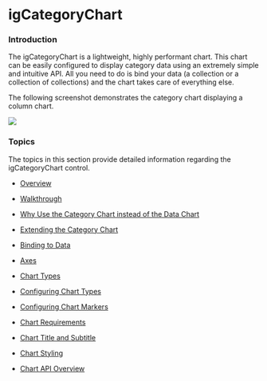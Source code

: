 ﻿# igCategoryChart
### Introduction

The igCategoryChart is a lightweight, highly performant chart. This chart can be easily configured to display category data using an extremely simple and intuitive API. All you need to do is bind your data (a collection or a collection of collections) and the chart takes care of everything else.

The following screenshot demonstrates the category chart displaying a column chart.

![](images/categorychart_overview_01.png)

### Topics
The topics in this section provide detailed information regarding the igCategoryChart control.

-  [Overview](categorychart-overview.html)

- [Walkthrough](categorychart-walkthrough.html)

- [Why Use the Category Chart instead of the Data Chart](categorychart-why-use.html)

- [Extending the Category Chart](categorychart-extending-category-chart.html)

- [Binding to Data](categorychart-binding-to-data.html)

- [Axes](categorychart-axes.html)

- [Chart Types](categorychart-chart-types.html)

- [Configuring Chart Types](categorychart-configuring-chart-types.html)

- [Configuring Chart Markers](categorychart-configuring-chart-types.html)

- [Chart Requirements](categorychart-chart-requirements.html)

- [Chart Title and Subtitle](categorychart-chart-title-subtitle.html)

- [Chart Styling](categorychart-styling.html)

- [Chart API Overview](categorychart-api-overview.html)